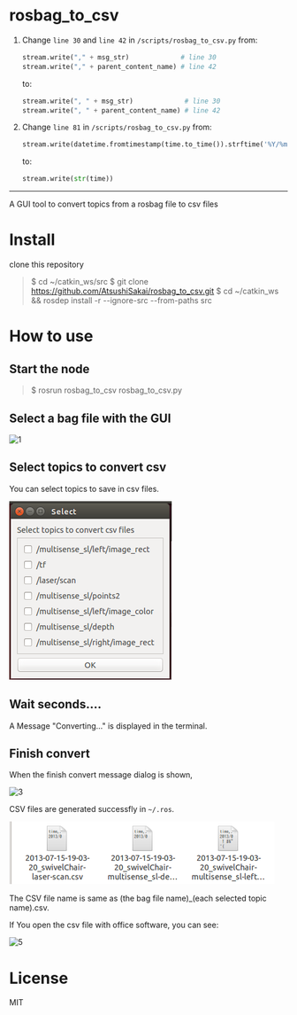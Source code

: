 # rosbag_to_csv

1. Change `line 30` and `line 42` in `/scripts/rosbag_to_csv.py`
    from:

    ```python
    stream.write("," + msg_str)             # line 30
    stream.write("," + parent_content_name) # line 42
    ```

    to:

    ```python
    stream.write(", " + msg_str)             # line 30
    stream.write(", " + parent_content_name) # line 42
    ```

2. Change `line 81` in `/scripts/rosbag_to_csv.py`
    from:

    ```python
    stream.write(datetime.fromtimestamp(time.to_time()).strftime('%Y/%m/%d/%H:%M:%S.%f'))
    ```

    to:

    ```python
    stream.write(str(time))
    ```

------

A GUI tool to convert topics from a rosbag file to csv files

# Install

clone this repository

> $ cd ~/catkin_ws/src
> $ git clone https://github.com/AtsushiSakai/rosbag_to_csv.git
> $ cd ~/catkin_ws && rosdep install -r --ignore-src --from-paths src

# How to use

## Start the node

> $ rosrun rosbag_to_csv rosbag_to_csv.py

## Select a bag file with the GUI

![1](https://github.com/AtsushiSakai/rosbag_to_csv/wiki/1.png)

## Select topics to convert csv

You can select topics to save in csv files.

![2](https://github.com/AtsushiSakai/rosbag_to_csv/blob/master/images/pic1.png)

## Wait seconds....

A Message "Converting..." is displayed in the terminal.

## Finish convert

When the finish convert message dialog is shown,

![3](https://github.com/AtsushiSakai/rosbag_filter_gui/wiki/4.png)

CSV files are generated successfly in `~/.ros`.

![4](https://github.com/AtsushiSakai/rosbag_to_csv/blob/master/images/pic2.png)


The CSV file name is same as (the bag file name)_(each selected topic name).csv.

If You open the csv file with office software, you can see:

![5](https://github.com/AtsushiSakai/rosbag_to_csv/wiki/3.png)


# License

MIT
